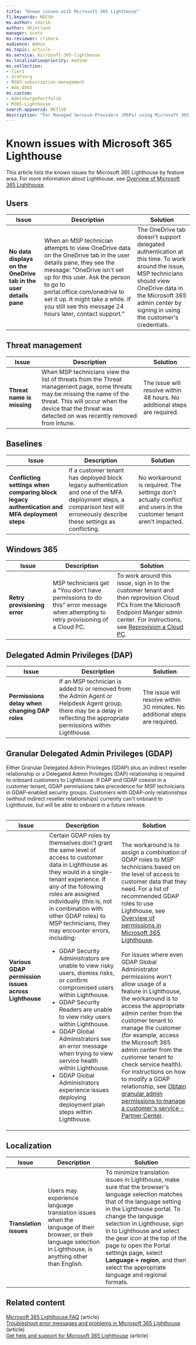 ```yaml
---
title: "Known issues with Microsoft 365 Lighthouse"
f1.keywords: NOCSH
ms.author: sharik
author: SKjerland
manager: scotv
ms.reviewer: crimora
audience: Admin
ms.topic: article
ms.service: microsoft-365-lighthouse
ms.localizationpriority: medium
ms.collection:
- Tier1
- scotvorg
- M365-subscription-management
- Adm_O365
ms.custom:
- AdminSurgePortfolib
- M365-Lighthouse
search.appverid: MET150
description: "For Managed Service Providers (MSPs) using Microsoft 365 Lighthouse, see a list of known issues for Lighthouse by feature area."
---
```


# Known issues with Microsoft 365 Lighthouse

This article lists the known issues for Microsoft 365 Lighthouse by feature area. For more information about Lighthouse, see [Overview of Microsoft 365 Lighthouse](m365-lighthouse-overview.md).

## Users

| Issue | Description | Solution |
| ---------------- | ---------------- | ---------------- |
| **No data displays on the OneDrive tab in the user details pane** | When an MSP technician attempts to view OneDrive data on the OneDrive tab in the user details pane, they see the message: "OneDrive isn't set up for this user. Ask the person to go to portal.office.com/onedrive to set it up. It might take a while. If you still see this message 24 hours later, contact support." | The OneDrive tab doesn't support delegated authentication at this time. To work around the issue, MSP technicians should view OneDrive data in the Microsoft 365 admin center by signing in using the customer's credentials. |

## Threat management

| Issue | Description | Solution |
| ---------------- | ---------------- | ---------------- |
| **Threat name is missing** | When MSP technicians view the list of threats from the Threat management page, some threats may be missing the name of the threat. This will occur when the device that the threat was detected on was recently removed from Intune. | The issue will resolve within 48 hours. No additional steps are required. |

## Baselines

| Issue | Description | Solution |
| ---------------- | ---------------- | ---------------- |
| **Conflicting settings when comparing block legacy authentication and MFA deployment steps** | If a customer tenant has deployed block legacy authentication and one of the MFA deployment steps, a comparison test will erroneously describe these settings as conflicting. | No workaround is required. The settings don't actually conflict and users in the customer tenant aren't impacted. |

## Windows 365

| Issue | Description | Solution |
| ---------------- | ---------------- | ---------------- |
| **Retry provisioning error** | MSP technicians get a "You don't have permissions to do this" error message when attempting to retry provisioning of a Cloud PC. | To work around this issue, sign in to the customer tenant and then reprovision Cloud PCs from the Microsoft Endpoint Manger admin center. For instructions, see [Reprovision a Cloud PC](/windows-365/enterprise/reprovision-cloud-pc). |

## Delegated Admin Privileges (DAP)

| Issue | Description | Solution |
| ---------------- | ---------------- | ---------------- |
| **Permissions delay when changing DAP roles** | If an MSP technician is added to or removed from the Admin Agent or Helpdesk Agent group, there may be a delay in reflecting the appropriate permissions within Lighthouse. | The issue will resolve within 30 minutes. No additional steps are required. |

## Granular Delegated Admin Privileges (GDAP)

Either Granular Delegated Admin Privileges (GDAP) plus an indirect reseller relationship or a Delegated Admin Privileges (DAP) relationship is required to onboard customers to Lighthouse. If DAP and GDAP coexist in a customer tenant, GDAP permissions take precedence for MSP technicians in GDAP-enabled security groups. Customers with GDAP-only relationships (without indirect reseller relationships) currently can't onboard to Lighthouse, but will be able to onboard in a future release.<br><br>

| Issue | Description | Solution |
| ---------------- | ---------------- | ---------------- |
| **Various GDAP permission issues across Lighthouse** | Certain GDAP roles by themselves don't grant the same level of access to customer data in Lighthouse as they would in a single-tenant experience. If any of the following roles are assigned individually (this is, not in combination with other GDAP roles) to MSP technicians, they may encounter errors, including:<ul><li>GDAP Security Administrators are unable to view risky users, dismiss risks, or confirm compromised users within Lighthouse.</li><li>GDAP Security Readers are unable to view risky users within Lighthouse.</li><li>GDAP Global Administrators see an error message when trying to view service health within Lighthouse.</li><li>GDAP Global Administrators experience issues deploying deployment plan steps within Lighthouse.</li></ul> | The workaround is to assign a combination of GDAP roles to MSP technicians based on the level of access to customer data that they need. For a list of recommended GDAP roles to use Lighthouse, see [Overview of permissions in Microsoft 365 Lighthouse](m365-lighthouse-overview-of-permissions.md).<br><br>For issues where even GDAP Global Administrator permissions won't allow usage of a feature in Lighthouse, the workaround is to access the appropriate admin center from the customer tenant to manage the customer (for example, access the Microsoft 365 admin center from the customer tenant to check service health). For instructions on how to modify a GDAP relationship, see [Obtain granular admin permissions to manage a customer's service - Partner Center](/partner-center/gdap-obtain-admin-permissions-to-manage-customer). |

## Localization

| Issue | Description | Solution |
| ---------------- | ---------------- | ---------------- |
| **Translation issues** | Users may experience language translation issues when the language of their browser, or their language selection in Lighthouse, is anything other than English. | To minimize translation issues in Lighthouse, make sure that the browser's language selection matches that of the language setting in the Lighthouse portal. To change the language selection in Lighthouse, sign in to Lighthouse and select the gear icon at the top of the page to open the Portal settings page, select **Language + region**, and then select the appropriate language and regional formats. |

## Related content

[Microsoft 365 Lighthouse FAQ](m365-lighthouse-faq.yml) (article)\
[Troubleshoot error messages and problems in Microsoft 365 Lighthouse](m365-lighthouse-troubleshoot.md) (article)\
[Get help and support for Microsoft 365 Lighthouse](m365-lighthouse-get-help-and-support.md) (article)
